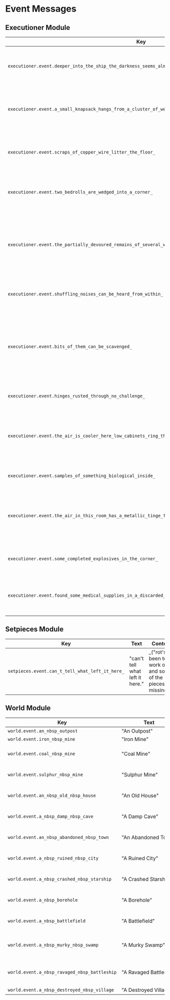 # Event Messages

## Executioner Module

| Key | Text | Context | Variables | Module | File |
|-----|------|---------|-----------|---------|------|
| `executioner.event.deeper_into_the_ship_the_darkness_seems_almost_to_writhe_` | "deeper into the ship, the darkness seems almost to writhe." | 'text': [ | - | executioner | executioner.js |
| `executioner.event.a_small_knapsack_hangs_from_a_cluster_of_webs_a_few_feet_from_the_floor_` | "a small knapsack hangs from a cluster of webs, a few feet from the floor." | _('thick, sticky webbing covers the walls of the corridor.'),  | - | executioner | executioner.js |
| `executioner.event.scraps_of_copper_wire_litter_the_floor_` | "scraps of copper wire litter the floor." | _('the military has set up a small camp just inside the ship.'),  | - | executioner | executioner.js |
| `executioner.event.two_bedrolls_are_wedged_into_a_corner_` | "two bedrolls are wedged into a corner." | _('crude attempts have been made to cut into the walls.'),  | - | executioner | executioner.js |
| `executioner.event.the_partially_devoured_remains_of_several_wanderers_are_piled_before_a_dark_corridor_` | "the partially devoured remains of several wanderers are piled before a dark corridor." | '3-3': { | - | executioner | executioner.js |
| `executioner.event.shuffling_noises_can_be_heard_from_within_` | "shuffling noises can be heard from within." | 'text': [ | - | executioner | executioner.js |
| `executioner.event.bits_of_them_can_be_scavenged_` | "bits of them can be scavenged." | _('must have been the engine room, once. the massive machines now stand inert, twisted and scorched by explosions.'), | - | executioner | executioner.js |
| `executioner.event.hinges_rusted_through_no_challenge_` | "hinges rusted through. no challenge." | '6-2a-intro': { | - | executioner | executioner.js |
| `executioner.event.the_air_is_cooler_here_low_cabinets_ring_the_room_doors_dusted_with_frost_` | "the air is cooler here. low cabinets ring the room, doors dusted with frost." | '12-1': { | - | executioner | executioner.js |
| `executioner.event.samples_of_something_biological_inside_` | "samples of something biological inside." | 'text': [ | - | executioner | executioner.js |
| `executioner.event.the_air_in_this_room_has_a_metallic_tinge_floor_is_covered_in_dark_powder_` | "the air in this room has a metallic tinge. floor is covered in dark powder." | '13-2b': { | - | executioner | executioner.js |
| `executioner.event.some_completed_explosives_in_the_corner_` | "some completed explosives in the corner." | 'text': [ | - | executioner | executioner.js |
| `executioner.event.found_some_medical_supplies_in_a_discarded_bag_` | "found some medical supplies in a discarded bag." | '3b': { | - | executioner | executioner.js |

## Setpieces Module

| Key | Text | Context | Variables | Module | File |
|-----|------|---------|-----------|---------|------|
| `setpieces.event.can_t_tell_what_left_it_here_` | "can't tell what left it here." | _("rot's been to work on it, and some of the pieces are missing."), | - | setpieces | setpieces.js |

## World Module

| Key | Text | Context | Variables | Module | File |
|-----|------|---------|-----------|---------|------|
| `world.event.an_nbsp_outpost` | "An&nbsp;Outpost" | // Setpiece definitions | - | world | world.js |
| `world.event.iron_nbsp_mine` | "Iron&nbsp;Mine" | // Setpiece definitions | - | world | world.js |
| `world.event.coal_nbsp_mine` | "Coal&nbsp;Mine" | World.LANDMARKS[World.TILE.OUTPOST] = { num: 0, minRadius: 0, maxRadius: 0, scene: 'outpost', label: _('An&nbsp;Outpost') }; | - | world | world.js |
| `world.event.sulphur_nbsp_mine` | "Sulphur&nbsp;Mine" | World.LANDMARKS[World.TILE.IRON_MINE] = { num: 1, minRadius: 5, maxRadius: 5, scene: 'ironmine', label:  _('Iron&nbsp;Mine') }; | - | world | world.js |
| `world.event.an_nbsp_old_nbsp_house` | "An&nbsp;Old&nbsp;House" | World.LANDMARKS[World.TILE.COAL_MINE] = { num: 1, minRadius: 10, maxRadius: 10, scene: 'coalmine', label:  _('Coal&nbsp;Mine') }; | - | world | world.js |
| `world.event.a_nbsp_damp_nbsp_cave` | "A&nbsp;Damp&nbsp;Cave" | World.LANDMARKS[World.TILE.SULPHUR_MINE] = { num: 1, minRadius: 20, maxRadius: 20, scene: 'sulphurmine', label:  _('Sulphur&nbsp;Mine') }; | - | world | world.js |
| `world.event.an_nbsp_abandoned_nbsp_town` | "An&nbsp;Abandoned&nbsp;Town" | World.LANDMARKS[World.TILE.HOUSE] = { num: 10, minRadius: 0, maxRadius: World.RADIUS * 1.5, scene: 'house', label:  _('An&nbsp;Old&nbsp;House') }; | - | world | world.js |
| `world.event.a_nbsp_ruined_nbsp_city` | "A&nbsp;Ruined&nbsp;City" | World.LANDMARKS[World.TILE.CAVE] = { num: 5, minRadius: 3, maxRadius: 10, scene: 'cave', label:  _('A&nbsp;Damp&nbsp;Cave') }; | - | world | world.js |
| `world.event.a_nbsp_crashed_nbsp_starship` | "A&nbsp;Crashed&nbsp;Starship" | World.LANDMARKS[World.TILE.TOWN] = { num: 10, minRadius: 10, maxRadius: 20, scene: 'town', label:  _('An&nbsp;Abandoned&nbsp;Town') }; | - | world | world.js |
| `world.event.a_nbsp_borehole` | "A&nbsp;Borehole" | World.LANDMARKS[World.TILE.CITY] = { num: 20, minRadius: 20, maxRadius: World.RADIUS * 1.5, scene: 'city', label:  _('A&nbsp;Ruined&nbsp;City') }; | - | world | world.js |
| `world.event.a_nbsp_battlefield` | "A&nbsp;Battlefield" | World.LANDMARKS[World.TILE.SHIP] = { num: 1, minRadius: 28, maxRadius: 28, scene: 'ship', label:  _('A&nbsp;Crashed&nbsp;Starship')}; | - | world | world.js |
| `world.event.a_nbsp_murky_nbsp_swamp` | "A&nbsp;Murky&nbsp;Swamp" | World.LANDMARKS[World.TILE.BOREHOLE] = { num: 10, minRadius: 15, maxRadius: World.RADIUS * 1.5, scene: 'borehole', label:  _('A&nbsp;Borehole')}; | - | world | world.js |
| `world.event.a_nbsp_ravaged_nbsp_battleship` | "A&nbsp;Ravaged&nbsp;Battleship" | World.LANDMARKS[World.TILE.BATTLEFIELD] = { num: 5, minRadius: 18, maxRadius: World.RADIUS * 1.5, scene: 'battlefield', label:  _('A&nbsp;Battlefield')}; | - | world | world.js |
| `world.event.a_nbsp_destroyed_nbsp_village` | "A&nbsp;Destroyed&nbsp;Village" | // Only add the cache if there is prestige data | - | world | world.js |

